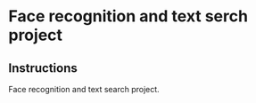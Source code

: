# Face recognition and text serch project

## Instructions
Face recognition and text search project.
